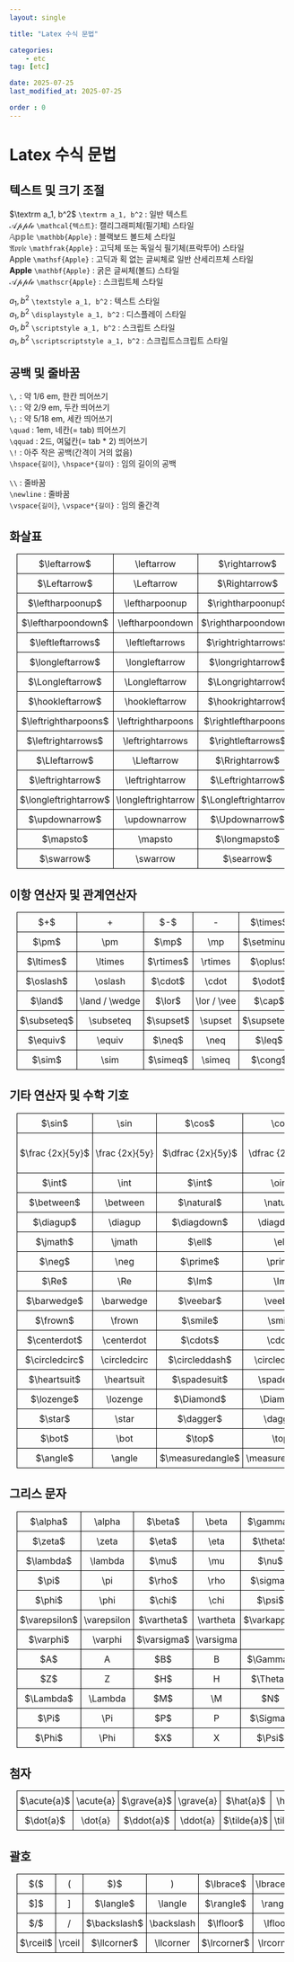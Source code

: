 ```yaml
---
layout: single

title: "Latex 수식 문법"

categories:
    - etc
tag: [etc]

date: 2025-07-25
last_modified_at: 2025-07-25

order : 0
---
```


<style>
  table {
    width: 95%; /* 테이블 너비 조정 */
    margin: auto; /* 테이블 중앙 정렬 */
    border-collapse: collapse; /* 테두리 병합 */
    table-layout: fixed; /* 고정된 너비 적용 */
  }
  td {
    width: 180px; /* 셀 너비 고정 */
    height: 35px; /* 셀 높이 고정 */
    border: 1px solid black; /* 셀 테두리 */
    text-align: center; /* 텍스트 가운데 정렬 */
    padding: 5px; /* 여백 추가 */
    overflow: hidden; /* 내용이 넘칠 경우 숨김 */
    white-space: nowrap; /* 줄바꿈 방지 */
  }
</style>

# Latex 수식 문법

## 텍스트 및 크기 조절

$\textrm a_1, b^2$ `\textrm a_1, b^2` : 일반 텍스트  
$\mathcal{Apple}$ `\mathcal{텍스트}`: 캘리그래피체(필기체) 스타일  
$\mathbb{Apple}$ `\mathbb{Apple}` : 블랙보드 볼드체 스타일  
$\mathfrak{Apple}$ `\mathfrak{Apple}` : 고딕체 또는 독일식 필기체(프락투어) 스타일  
$\mathsf{Apple}$ `\mathsf{Apple}` : 고딕과 획 없는 글씨체로 일반 산세리프체 스타일  
$\mathbf{Apple}$ `\mathbf{Apple}` : 굵은 글씨체(볼드) 스타일  
$\mathscr{Apple}$ `\mathscr{Apple}` : 스크립트체 스타일

$\textstyle a_1, b^2$ `\textstyle a_1, b^2` : 텍스트 스타일  
$\displaystyle a_1, b^2$ `\displaystyle a_1, b^2` : 디스플레이 스타일  
$\scriptstyle a_1, b^2$ `\scriptstyle a_1, b^2` : 스크립트 스타일  
$\scriptscriptstyle a_1, b^2$ `\scriptscriptstyle a_1, b^2` : 스크립트스크립트 스타일

## 공백 및 줄바꿈

`\,` : 약 1/6 em, 한칸 띄어쓰기  
`\:` : 약 2/9 em, 두칸 띄어쓰기  
`\;` : 약 5/18 em, 세칸 띄어쓰기  
`\quad` : 1em, 네칸(= tab) 띄어쓰기  
`\qquad` : 2드, 여덟칸(= tab * 2) 띄어쓰기  
`\!` : 아주 작은 공백(간격이 거의 없음)  
`\hspace{길이}`, `\hspace*{길이}` : 임의 길이의 공백

`\\` : 줄바꿈  
`\newline` : 줄바꿈  
`\vspace{길이}`, `\vspace*{길이}` : 임의 줄간격

## 화살표

<table>
  <tr>
    <td> $\leftarrow$ </td> <td> \leftarrow </td>
    <td> $\rightarrow$ </td> <td> \rightarrow </td>
    <td> $\uparrow$ </td> <td> \uparrow </td>
    <td> $\downarrow$ </td> <td> \downarrow </td>
  </tr>
  <tr>
    <td> $\Leftarrow$ </td> <td> \Leftarrow </td>
    <td> $\Rightarrow$ </td> <td> \Rightarrow </td>
    <td> $\Uparrow$ </td> <td> \Uparrow </td>
    <td> $\Downarrow$ </td> <td> \Downarrow </td>
  </tr>
  <tr>
    <td> $\leftharpoonup$ </td> <td> \leftharpoonup </td>
    <td> $\rightharpoonup$ </td> <td> \rightharpoonup </td>
    <td> $\upharpoonleft$ </td> <td> \upharpoonleft </td>
    <td> $\downharpoonleft$ </td> <td> \downharpoonleft </td>
  </tr>
  <tr>
    <td> $\leftharpoondown$ </td> <td> \leftharpoondown </td>
    <td> $\rightharpoondown$ </td> <td> \rightharpoondown </td>
    <td> $\upharpoonright$ </td> <td> \upharpoonright </td>
    <td> $\downharpoonright$ </td> <td> \downharpoonright </td>
  </tr>
  <tr>
    <td> $\leftleftarrows$ </td> <td> \leftleftarrows </td>
    <td> $\rightrightarrows$ </td> <td> \rightrightarrows </td>
    <td> $\upuparrows$ </td> <td> \upuparrows </td>
    <td> $\downdownarrows$ </td> <td> \downdownarrows </td>
  </tr>
  <tr>
    <td> $\longleftarrow$ </td> <td> \longleftarrow </td>
    <td> $\longrightarrow$ </td> <td> \longrightarrow </td>
    <td> $\Lsh$ </td> <td> \Lsh </td>
    <td> $\Rsh$ </td> <td> \Rsh </td>
  </tr>
  <tr>
    <td> $\Longleftarrow$ </td> <td> \Longleftarrow </td>
    <td> $\Longrightarrow$ </td> <td> \Longrightarrow </td>
    <td> $\leftarrowtail$ </td> <td> \leftarrowtail </td>
    <td> $\rightarrowtail$ </td> <td> \rightarrowtail </td>
  </tr>
  <tr>
    <td> $\hookleftarrow$ </td> <td> \hookleftarrow </td>
    <td> $\hookrightarrow$ </td> <td> \hookrightarrow </td>
    <td> $\twoheadleftarrow$ </td> <td> \twoheadleftarrow </td>
    <td> $\twoheadrightarrow$ </td> <td> \twoheadrightarrow </td>
  </tr>
  <tr>
    <td> $\leftrightharpoons$ </td> <td> \leftrightharpoons </td>
    <td> $\rightleftharpoons$ </td> <td> \rightleftharpoons </td>
    <td> $\curvearrowleft$ </td> <td> \curvearrowleft </td>
    <td> $\curvearrowright$ </td> <td> \curvearrowright </td>
  </tr>
  <tr>
    <td> $\leftrightarrows$ </td> <td> \leftrightarrows </td>
    <td> $\rightleftarrows$ </td> <td> \rightleftarrows </td>
    <td> $\circlearrowleft$ </td> <td> \circlearrowleft </td>
    <td> $\circlearrowright$ </td> <td> \circlearrowright </td>
  </tr>
  <tr>
    <td> $\Lleftarrow$ </td> <td> \Lleftarrow </td>
    <td> $\Rrightarrow$ </td> <td> \Rrightarrow </td>
    <td> $\looparrowleft$ </td> <td> \looparrowleft </td>
    <td> $\looparrowright$ </td> <td> \looparrowright </td>
  </tr>
  <tr>
    <td> $\leftrightarrow$ </td> <td> \leftrightarrow </td>
    <td> $\Leftrightarrow$ </td> <td> \Leftrightarrow </td>
    <td> $\nleftarrow$ </td> <td> \nleftarrow </td>
    <td> $\nLeftarrow$ </td> <td> \nLeftarrow </td>
  </tr>
  <tr>
    <td> $\longleftrightarrow$ </td> <td> \longleftrightarrow </td>
    <td> $\Longleftrightarrow$ </td> <td> \Longleftrightarrow </td>
    <td> $\nrightarrow$ </td> <td> \nrightarrow </td>
    <td> $\nRightarrow$ </td> <td> \nRightarrow </td>
  </tr>
  <tr>
    <td> $\updownarrow$ </td> <td> \updownarrow </td>
    <td> $\Updownarrow$ </td> <td> \Updownarrow </td>
    <td> $\nleftrightarrow$ </td> <td> \nleftrightarrow </td>
    <td> $\nLeftrightarrow$ </td> <td> \nLeftrightarrow </td>
  </tr>
  <tr>
    <td> $\mapsto$ </td> <td> \mapsto </td>
    <td> $\longmapsto$ </td> <td> \longmapsto </td>
    <td> $\rightsquigarrow$ </td> <td> \rightsquigarrow </td>
    <td> $\leftrightsquigarrow$ </td> <td> \leftrightsquigarrow </td>
  </tr>
  <tr>
    <td> $\swarrow$ </td> <td> \swarrow </td>
    <td> $\searrow$ </td> <td> \searrow </td>
    <td> $\nwarrow$ </td> <td> \nwarrow </td>
    <td> $\nearrow$ </td> <td> \nearrow </td>
  </tr>
</table>

## 이항 연산자 및 관계연산자

<table>
  <tr>
    <td> $+$ </td> <td> + </td>
    <td> $-$ </td> <td> - </td>
    <td> $\times$ </td> <td> \times </td>
    <td> $\div$ </td> <td> \div </td>
    <td> $\wr$ </td> <td> \wr </td>
  </tr>
  <tr>
    <td> $\pm$ </td> <td> \pm </td>
    <td> $\mp$ </td> <td> \mp </td>
    <td> $\setminus$ </td> <td> \setminus </td>
    <td> $\leftthreetimes$ </td> <td> \leftthreetimes </td>
    <td> $\rightthreetimes$ </td> <td> \rightthreetimes </td>
  </tr>
  <tr>
    <td> $\ltimes$ </td> <td> \ltimes </td>
    <td> $\rtimes$ </td> <td> \rtimes </td>
    <td> $\oplus$ </td> <td> \oplus </td>
    <td> $\ominus$ </td> <td> \ominus </td>
    <td> $\otimes$ </td> <td> \otimes </td>
  </tr>
  <tr>
    <td> $\oslash$ </td> <td> \oslash </td>
    <td> $\cdot$ </td> <td> \cdot </td>
    <td> $\odot$ </td> <td> \odot </td>
    <td> $\circ$ </td> <td> \circ </td>
    <td> $\bullet$ </td> <td> \bullet </td>
  </tr>
  <tr>
    <td> $\land$ </td> <td> \land / \wedge </td>
    <td> $\lor$ </td> <td> \lor / \vee </td>
    <td> $\cap$ </td> <td> \cap </td>
    <td> $\cup$ </td> <td> \cup </td>
    <td> $\subset$ </td> <td> \subset </td>
  </tr>
  <tr>
    <td> $\subseteq$ </td> <td> \subseteq </td>
    <td> $\supset$ </td> <td> \supset </td>
    <td> $\supseteq$ </td> <td> \supseteq </td>
    <td> $\in$ </td> <td> \in </td>
    <td> $\notin$ </td> <td> \notin </td>

  </tr>
  <tr>
    <td> $\equiv$ </td> <td> \equiv </td>
    <td> $\neq$ </td> <td> \neq </td>
    <td> $\leq$ </td> <td> \leq </td>
    <td> $\geq$ </td> <td> \geq </td>
    <td> $\approx$ </td> <td> \approx </td>
  </tr>
  <tr>
    <td> $\sim$ </td> <td> \sim </td>
    <td> $\simeq$ </td> <td> \simeq </td>
    <td> $\cong$ </td> <td> \cong </td>
    <td> $\perp$ </td> <td> \perp </td>
    <td>  </td> <td>  </td>
  </tr>
</table>

## 기타 연산자 및 수학 기호

<table>
  <tr>
    <td> $\sin$ </td> <td> \sin </td>
    <td> $\cos$ </td> <td> \cos </td>
    <td> $\bar{x}$ </td> <td> \bar{x} </td>
    <td> $\overline{x}$ </td> <td> \overline{x} </td>
    <td> $\sqrt{x}$ </td> <td> \sqrt{x} </td>
  </tr>
  <tr>
    <td> $\frac {2x}{5y}$ </td> <td> \frac {2x}{5y} </td>
    <td> $\dfrac {2x}{5y}$ </td> <td> \dfrac {2x}{5y} </td>
    <td> $\tfrac {2x}{5y}$ </td> <td> \tfrac {2x}{5y} </td>
    <td> $a_0 + \cfrac{1}{a_1 + \cfrac{1}{\cdots}}$ </td> <td> a_0 + <br> \cfrac{1}{a_1 + <br> \cfrac{1}{\cdots}} </td>
    <td> ${2x} \over {5y}$ </td> <td> {2x} \over {5y} </td>
  </tr>
  <tr>
    <td> $\int$ </td> <td> \int </td>
    <td> $\int$ </td> <td> \oint </td>
    <td> $\sum$ </td> <td> \sum </td>
    <td> $\prod$ </td> <td> \prod </td>
    <td> $\lim_{h \to 0}$ </td> <td> \lim_{h \to 0} </td>
  </tr>
  <tr>
    <td> $\between$ </td> <td> \between </td>
    <td> $\natural$ </td> <td> \natural </td>
    <td> $\propto$ </td> <td> \propto </td>
    <td> $\therefore$ </td> <td> \therefore </td>
    <td> $\because$ </td> <td> \because </td>
  </tr>
  <tr>
    <td> $\diagup$ </td> <td> \diagup </td>
    <td> $\diagdown$ </td> <td> \diagdown </td>
    <td> $\asymp$ </td> <td> \asymp </td>
    <td> $\aleph$ </td> <td> \aleph </td>
    <td> $\imath$ </td> <td> \imath </td>
  </tr>
  <tr>
    <td> $\jmath$ </td> <td> \jmath </td>
    <td> $\ell$ </td> <td> \ell </td>
    <td> $\forall$ </td> <td> \forall </td>
    <td> $\exists$ </td> <td> \exists </td>
    <td> $\nexists$ </td> <td> \nexists </td>
  </tr>
  <tr>
    <td> $\neg$ </td> <td> \neg </td>
    <td> $\prime$ </td> <td> \prime </td>
    <td> $\backprime$ </td> <td> \backprime </td>
    <td> $\partial$ </td> <td> \partial </td>
    <td> $\emptyset$ </td> <td> \emptyset </td>
  </tr>
  <tr>
    <td> $\Re$ </td> <td> \Re </td>
    <td> $\Im$ </td> <td> \Im </td>
    <td> $\mho$ </td> <td> \mho </td>
    <td> $\curlywedge$ </td> <td> \curlywedge </td>
    <td> $\curlyvee$ </td> <td> \curlyvee </td>
  </tr>
  <tr>
    <td> $\barwedge$ </td> <td> \barwedge </td>
    <td> $\veebar$ </td> <td> \veebar </td>
    <td> $\bigtriangleup$ </td> <td> \bigtriangleup </td>
    <td> $\bigtriangledown$ </td> <td> \bigtriangledown </td>
    <td> $\LaTeX$ </td> <td> \LaTeX </td>
  </tr>
  <tr>
    <td> $\frown$ </td> <td> \frown </td>
    <td> $\smile$ </td> <td> \smile </td>
    <td> $\smallfrown$ </td> <td> \smallfrown </td>
    <td> $\smallsmile$ </td> <td> \smallsmile </td>
    <td> © </td> <td> \copyright </td>
  </tr>
  <tr>
    <td> $\centerdot$ </td> <td> \centerdot </td>
    <td> $\cdots$ </td> <td> \cdots </td>
    <td> $\vdots$ </td> <td> \vdots </td>
    <td> $\ddots$ </td> <td> \ddots </td>
    <td> $\ldots$ </td> <td> \ldots </td>
  </tr>
  <tr>
    <td> $\circledcirc$ </td> <td> \circledcirc </td>
    <td> $\circleddash$ </td> <td> \circleddash </td>
    <td> $\circledast$ </td> <td> \circledast </td>
    <td> $\diamondsuit$ </td> <td> \diamondsuit </td>
    <td> $\clubsuit$ </td> <td> \clubsuit </td>
  </tr>
  <tr>
    <td> $\heartsuit$ </td> <td> \heartsuit </td>
    <td> $\spadesuit$ </td> <td> \spadesuit </td>
    <td> $\bigcirc$ </td> <td> \bigcirc </td>
    <td> $\square$ </td> <td> \square </td>
    <td> $\Box$ </td> <td> \Box </td>
  </tr>
  <tr>
    <td> $\lozenge$ </td> <td> \lozenge </td>
    <td> $\Diamond$ </td> <td> \Diamond </td>
    <td> $\blacklozenge$ </td> <td> \blacklozenge </td>
    <td> $\diamond$ </td> <td> \diamond </td>
    <td> $\ast$ </td> <td> \ast </td>
  </tr>
  <tr>
    <td> $\star$ </td> <td> \star </td>
    <td> $\dagger$ </td> <td> \dagger </td>
    <td> $\ddagger$ </td> <td> \ddagger </td>
    <td> $\sharp$ </td> <td> \sharp </td>
    <td> $\flat$ </td> <td> \flat </td>
  </tr>
  <tr>
    <td> $\bot$ </td> <td> \bot </td>
    <td> $\top$ </td> <td> \top </td>
    <td> $\infty$ </td> <td> \infty </td>
    <td>  </td> <td>  </td>
    <td>  </td> <td>  </td>
  </tr>
  <tr>
    <td> $\angle$ </td> <td> \angle </td>
    <td> $\measuredangle$ </td> <td> \measuredangle </td>
    <td> $\sphericalangle$ </td> <td> \sphericalangle </td>
    <td> $$ </td> <td> \ </td>
    <td> $$ </td> <td> \ </td>
  </tr>
</table>

## 그리스 문자

<table>
  <tr>
    <td> $\alpha$ </td> <td> \alpha </td>
    <td> $\beta$ </td> <td> \beta </td>
    <td> $\gamma$ </td> <td> \gamma </td>
    <td> $\delta$ </td> <td> \delta </td>
    <td> $\epsilon$ </td> <td> \epsilon </td>
  </tr>
  <tr>
    <td> $\zeta$ </td> <td> \zeta </td>
    <td> $\eta$ </td> <td> \eta </td>
    <td> $\theta$ </td> <td> \theta </td>
    <td> $\iota$ </td> <td> \iota </td>
    <td> $\kappa$ </td> <td> \kappa </td>
  </tr>
  <tr>
    <td> $\lambda$ </td> <td> \lambda </td>
    <td> $\mu$ </td> <td> \mu </td>
    <td> $\nu$ </td> <td> \nu </td>
    <td> $\xi$ </td> <td> \xi </td>
    <td> $o$ </td> <td> o (omicron) </td>
  </tr>
  <tr>
    <td> $\pi$ </td> <td> \pi </td>
    <td> $\rho$ </td> <td> \rho </td>
    <td> $\sigma$ </td> <td> \sigma </td>
    <td> $\tau$ </td> <td> \tau </td>
    <td> $\upsilon$ </td> <td> \upsilon </td>
  </tr>
  <tr>
    <td> $\phi$ </td> <td> \phi </td>
    <td> $\chi$ </td> <td> \chi </td>
    <td> $\psi$ </td> <td> \psi </td>
    <td> $\omega$ </td> <td> \omega </td>
    <td> </td> <td> </td>
  </tr>
  <tr>
    <td> $\varepsilon$ </td> <td> \varepsilon </td>
    <td> $\vartheta$ </td> <td> \vartheta </td>
    <td> $\varkappa$ </td> <td> \varkappa </td>
    <td> $\varpi$ </td> <td> \varpi </td>
    <td> $\varrho$ </td> <td> \varrho </td>
  </tr>
  <tr>
    <td> $\varphi$ </td> <td> \varphi </td>
    <td> $\varsigma$ </td> <td> \varsigma </td>
    <td>  </td> <td>  </td>
    <td>  </td> <td>  </td>
    <td>  </td> <td>  </td>
  </tr>
  <tr>
    <td> $A$ </td> <td> A </td>
    <td> $B$ </td> <td> B </td>
    <td> $\Gamma$ </td> <td> \Gamma </td>
    <td> $\Delta$ </td> <td> \Delta </td>
    <td> $E$ </td> <td> E </td>
  </tr>
  <tr>
    <td> $Z$ </td> <td> Z </td>
    <td> $H$ </td> <td> H </td>
    <td> $\Theta$ </td> <td> \Theta </td>
    <td> $I$ </td> <td> I </td>
    <td> $K$ </td> <td> K </td>
  </tr>
  <tr>
    <td> $\Lambda$ </td> <td> \Lambda </td>
    <td> $M$ </td> <td> \M </td>
    <td> $N$ </td> <td> \N </td>
    <td> $\Xi$ </td> <td> \Xi </td>
    <td> $O$ </td> <td> O </td>
  </tr>
  <tr>
    <td> $\Pi$ </td> <td> \Pi </td>
    <td> $P$ </td> <td> P </td>
    <td> $\Sigma$ </td> <td> \Sigma </td>
    <td> $T$ </td> <td> T </td>
    <td> $\Upsilon$ </td> <td> \Upsilon </td>
  </tr>
  <tr>
    <td> $\Phi$ </td> <td> \Phi </td>
    <td> $X$ </td> <td> X </td>
    <td> $\Psi$ </td> <td> \Psi </td>
    <td> $\Omega$ </td> <td> \Omega </td>
    <td>  </td> <td>  </td>
  </tr>
</table>

## 첨자

<table>
  <tr>
    <td> $\acute{a}$ </td> <td> \acute{a} </td>
    <td> $\grave{a}$ </td> <td> \grave{a} </td>
    <td> $\hat{a}$ </td> <td> \hat{a} </td>
    <td> $\check{a}$ </td> <td> \check{a} </td>
    <td> $\bar{a}$ </td> <td> \bar{a} </td>
  </tr>
  <tr>
    <td> $\dot{a}$ </td> <td> \dot{a} </td>
    <td> $\ddot{a}$ </td> <td> \ddot{a} </td>
    <td> $\tilde{a}$ </td> <td> \tilde{a} </td>
    <td> $\vec{a}$ </td> <td> \vec{a} </td>
    <td> $\breve{a}$ </td> <td> \breve{a} </td>
  </tr>
</table>

## 괄호

<table>
  <tr>
    <td> $($ </td> <td> ( </td>
    <td> $)$ </td> <td> ) </td>
    <td> $\lbrace$ </td> <td> \lbrace, \{ </td>
    <td> $\rbrace$ </td> <td> \rbrace, \} </td>
    <td> $[$ </td> <td> [ </td>
  </tr>
  <tr>
    <td> $]$ </td> <td> ] </td>
    <td> $\langle$ </td> <td> \langle </td>
    <td> $\rangle$ </td> <td> \rangle </td>
    <td> $\vert$ </td> <td> \vert </td>
    <td> $\Vert$ </td> <td> \Vert </td>
  </tr>
  <tr>
    <td> $/$ </td> <td> / </td>
    <td> $\backslash$ </td> <td> \backslash </td>
    <td> $\lfloor$ </td> <td> \lfloor </td>
    <td> $\rfloor$ </td> <td> \rfloor </td>
    <td> $\lceil$ </td> <td> \lceil </td>
  </tr>
  <tr>
    <td> $\rceil$ </td> <td> \rceil </td>
    <td> $\llcorner$ </td> <td> \llcorner </td>
    <td> $\lrcorner$ </td> <td> \lrcorner </td>
    <td> $\ulcorner$ </td> <td> \ulcorner </td>
    <td> $\urcorner$ </td> <td> \urcorner </td>
  </tr>
</table>